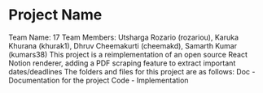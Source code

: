 # Project Name

Team Name: 17
Team Members: Utsharga Rozario (rozariou), Karuka Khurana (khurak1), Dhruv Cheemakurti (cheemakd), Samarth Kumar (kumars38)
This project is a reimplementation of an open source React Notion renderer, adding a PDF scraping feature to extract important dates/deadlines
The folders and files for this project are as follows:
Doc - Documentation for the project
Code - Implementation
